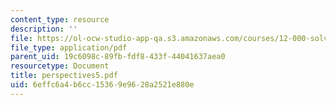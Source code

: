 ```yaml
---
content_type: resource
description: ''
file: https://ol-ocw-studio-app-qa.s3.amazonaws.com/courses/12-000-solving-complex-problems-fall-2003/6effc6a4b6cc15369e9628a2521e880e_perspectives5.pdf
file_type: application/pdf
parent_uid: 19c6098c-89fb-fdf8-433f-44041637aea0
resourcetype: Document
title: perspectives5.pdf
uid: 6effc6a4-b6cc-1536-9e96-28a2521e880e
---
```

